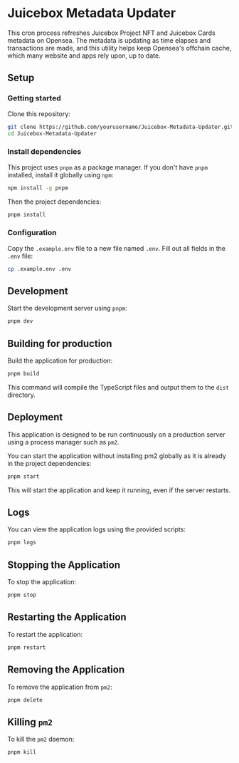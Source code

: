 # Juicebox Metadata Updater

This cron process refreshes Juicebox Project NFT and Juicebox Cards metadata on Opensea. The metadata is updating as time elapses and transactions are made, and this utility helps keep Opensea's offchain cache, which many website and apps rely upon, up to date.

## Setup

### Getting started

Clone this repository:

```bash
git clone https://github.com/yourusername/Juicebox-Metadata-Updater.git
cd Juicebox-Metadata-Updater
```

### Install dependencies

This project uses `pnpm` as a package manager. If you don't have `pnpm` installed, install it globally using `npm`:

```bash
npm install -g pnpm
```

Then the project dependencies:

```bash
pnpm install
```

### Configuration

Copy the `.example.env` file to a new file named `.env`. Fill out all fields in the `.env` file:

```bash
cp .example.env .env
```

## Development

Start the development server using `pnpm`:

```bash
pnpm dev
```

## Building for production

Build the application for production:

```bash
pnpm build
```

This command will compile the TypeScript files and output them to the `dist` directory.

## Deployment

This application is designed to be run continuously on a production server using a process manager such as `pm2`.

You can start the application without installing pm2 globally as it is already in the project dependencies:

```bash
pnpm start
```

This will start the application and keep it running, even if the server restarts.

## Logs

You can view the application logs using the provided scripts:

```bash
pnpm logs
```

## Stopping the Application

To stop the application:

```bash
pnpm stop
```

## Restarting the Application

To restart the application:

```bash
pnpm restart
```

## Removing the Application

To remove the application from `pm2`:

```bash
pnpm delete
```

## Killing `pm2`

To kill the `pm2` daemon:

```bash
pnpm kill
```
